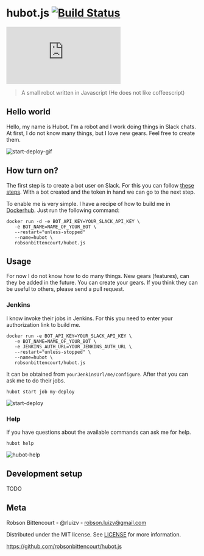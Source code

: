 # hubot.js [![Build Status](https://travis-ci.org/robsonbittencourt/hubot.js.svg?branch=master)](https://travis-ci.org/robsonbittencourt/hubot.js) 
[![nodesource/node](http://dockeri.co/image/robsonbittencourt/hubot.js)](https://registry.hub.docker.com/u/robsonbittencourt/hubot.js/)

> A small robot written in Javascript (He does not like coffeescript)

## Hello world

Hello, my name is Hubot. I'm a robot and I work doing things in Slack chats. At first, I do not know many things, but I love new gears. Feel free to create them.

![start-deploy-gif](https://s9.postimg.org/8yikgyrcv/hubot_start_deploy2.gif)

## How turn on?

The first step is to create a bot user on Slack. For this you can follow [these steps](https://api.slack.com/bot-users). With a bot created and the token in hand we can go to the next step.

To enable me is very simple. I have a recipe of how to build me in [Dockerhub](https://hub.docker.com/r/robsonbittencourt/hubot.js/). Just run the following command:

```
docker run -d -e BOT_API_KEY=YOUR_SLACK_API_KEY \
   -e BOT_NAME=NAME_OF_YOUR_BOT \
   --restart="unless-stopped"
   --name=hubot \
   robsonbittencourt/hubot.js
```

## Usage

For now I do not know how to do many things. New gears (features), can they be added in the future. You can create your gears. If you think they can be useful to others, please send a pull request.

### Jenkins

I know invoke their jobs in Jenkins. For this you need to enter your authorization link to build me.

```
docker run -e BOT_API_KEY=YOUR_SLACK_API_KEY \
   -e BOT_NAME=NAME_OF_YOUR_BOT \
   -e JENKINS_AUTH_URL=YOUR_JENKINS_AUTH_URL \
   --restart="unless-stopped" \
   --name=hubot \
   robsonbittencourt/hubot.js
```

It can be obtained from `yourJenkinsUrl/me/configure`. After that you can ask me to do their jobs.

```
hubot start job my-deploy
```

![start-deploy](https://s9.postimg.org/g9dt1se9b/hubot_job.png)

### Help

If you have questions about the available commands can ask me for help.

```
hubot help
```

![hubot-help](https://s9.postimg.org/rf26x119b/hubot_help.png)

## Development setup
TODO


## Meta
Robson Bittencourt - @rluizv - robson.luizv@gmail.com

Distributed under the MIT license. See [LICENSE](LICENSE) for more information.

https://github.com/robsonbittencourt/hubot.js
